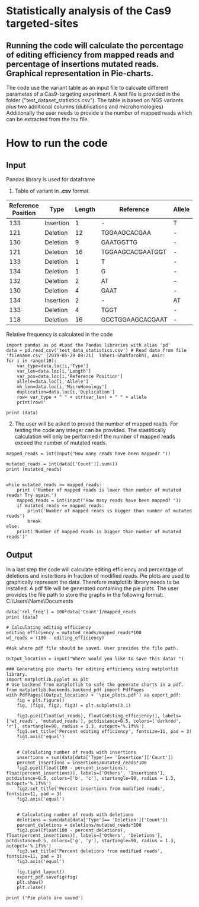# Statistically analysis of the Cas9 targeted-sites
## Running the code will calculate the percentage of editing efficiency from mapped reads and percentage of insertions mutated reads. Graphical representation in Pie-charts. 

The code use the variant table as an input file to calcuate different parametes of a Cas9-targeting experiment. 
A test file is provided in the folder ("test_dataset_statistics.csv"). The table is based on NGS variants plus two additional columns (dublications and microhomologies)
Additionally the user needs to provide a the number of mapped reads which can be extracted from the tsv file. 

# How to run the code
## Input
Pandas library is used for dataframe

1. Table of variant in **.csv** format.

|	Reference Position	|	Type	|	Length	|	Reference	|	Allele	|	Count	|	MicroHomology	|	Duplication	|	Rel. Freq.	|
|	------------------- 	|	----------	|	-------	|	-----------------	|	------	|	-----	|	-------------	|	-----------	|	----------	|
|	133	|	Insertion	|	1	|	-	|	T	|	6594	|		|	Detected	|	35.48213517	|
|	121	|	Deletion	|	12	|	TGGAAGCACGAA	|	-	|	1227	|	3	|		|	6.602453724	|
|	130	|	Deletion	|	9	|	GAATGGTTG	|	-	|	854	|	3	|		|	4.595350839	|
|	121	|	Deletion	|	16	|	TGGAAGCACGAATGGT	|	-	|	820	|	5	|		|	4.412397762	|
|	133	|	Deletion	|	1	|	T	|	-	|	689	|		|		|	3.707490314	|
|	134	|	Deletion	|	1	|	G	|	-	|	687	|		|		|	3.696728368	|
|	132	|	Deletion	|	2	|	AT	|	-	|	624	|	0	|		|	3.357727077	|
|	130	|	Deletion	|	4	|	GAAT	|	-	|	515	|	0	|		|	2.771201033	|
|	134	|	Insertion	|	2	|	-	|	AT	|	498	|		|	Detected	|	2.679724494	|
|	133	|	Deletion	|	4	|	TGGT	|	-	|	421	|	3	|		|	2.265389582	|
|	118	|	Deletion	|	16	|	GCCTGGAAGCACGAAT	|	-	|	375	|	0	|		|	2.01786483	|

Relative frequency is calculated in the code
```
import pandas as pd #Load the Pandas libraries with alias 'pd' 
data = pd.read_csv('test_data_statistics.csv') # Read data from file 'filename.csv' [‎2019-‎05-‎29 09:21]  Taheri-Ghahfarokhi, Amir:  
for i in range(10):
    var_type=data.loc[i,'Type']
    var_len=data.loc[i,'Length']
    var_pos=data.loc[i,'Reference Position']
    allele=data.loc[i,'Allele']
    mh_len=data.loc[i,'MicroHomology']
    duplication=data.loc[i,'Duplication']
    row= var_type + " " + str(var_len) + " " + allele
    print(row)' 

print (data)
```
2. The user will be asked to proved the number of mapped reads. For testing the code any integer can be provided. 
The stastitically calculation will only be performed if the number of mapped reads exceed the number of mutated reads. 
```
mapped_reads = int(input("How many reads have been mapped? "))

mutated_reads = int(data[['Count']].sum())
print (mutated_reads)


while mutated_reads >= mapped_reads:
    print ('Number of mapped reads is lower than number of mutated reads! Try again.')
    mapped_reads = int(input("How many reads have been mapped? "))
    if mutated_reads <= mapped_reads:
        print('Number of mapped reads is bigger than number of mutated reads')
        break
else:
    print('Number of mapped reads is bigger than number of mutated reads')'
```

## Output
In a last step the code will calculate editing efficiency and percentage of deletions and instertions in fraction of modified reads. 
Pie plots are used to graphically represent the data. 
Therefore matplotlib library needs to be installed.
A pdf file will be generated containing the pie plots. 
The user provides the file path to store the graphs in the following format:  
C:\Users\Name\Documents
```
data['rel_freq'] = 100*data['Count']/mapped_reads
print (data)

# Calculating editing efficiency
editing_efficiency = mutated_reads/mapped_reads*100
wt_reads = (100 - editing_efficiency)

#Ask where pdf file should be saved. User provides the file path.

Output_location = input("Where would you like to save this data? ")

### Generating pie charts for editing efficiency using matplotlib library.
import matplotlib.pyplot as plt
# Use backend from matplotlib to safe the generate charts in a pdf.
from matplotlib.backends.backend_pdf import PdfPages
with PdfPages((Output_location) + '\pie_plots.pdf') as export_pdf:
    fig = plt.figure()
    fig, (fig1, fig2, fig3) = plt.subplots(3,1)
    
    fig1.pie([float(wt_reads), float(editing_efficiency)], labels=['wt_reads', 'mutated_reads'], pctdistance=0.5, colors=['darkred', 'r'], startangle=90, radius = 1.3, autopct='%.1f%%')
    fig1.set_title('Percent editing efficiency', fontsize=11, pad = 3)
    fig1.axis('equal')
    
    
    # Calculating number of reads with insertions
    insertions = sum(data[data['Type']== 'Insertion']['Count'])
    percent_insertions = insertions/mutated_reads*100
    fig2.pie([float(100 - percent_insertions), float(percent_insertions)], labels=['Others', 'Insertions'], pctdistance=0.5, colors=['b', 'c'], startangle=90, radius = 1.3, autopct='%.1f%%')
    fig2.set_title('Percent insertions from modified reads', fontsize=11, pad = 3)
    fig2.axis('equal') 
    
    
    # Calculating number of reads with deletions
    deletions = sum(data[data['Type']== 'Deletion']['Count'])
    percent_deletions = deletions/mutated_reads*100
    fig3.pie([float(100 - percent_deletions), float(percent_insertions)], labels=['Others', 'Deletions'], pctdistance=0.5, colors=['g', 'y'], startangle=90, radius = 1.3, autopct='%.1f%%')
    fig3.set_title('Percent deletions from modified reads', fontsize=11, pad = 3)
    fig3.axis('equal') 
    
    fig.tight_layout()
    export_pdf.savefig(fig)
    plt.show()
    plt.close()
 
print ('Pie plots are saved')
```


